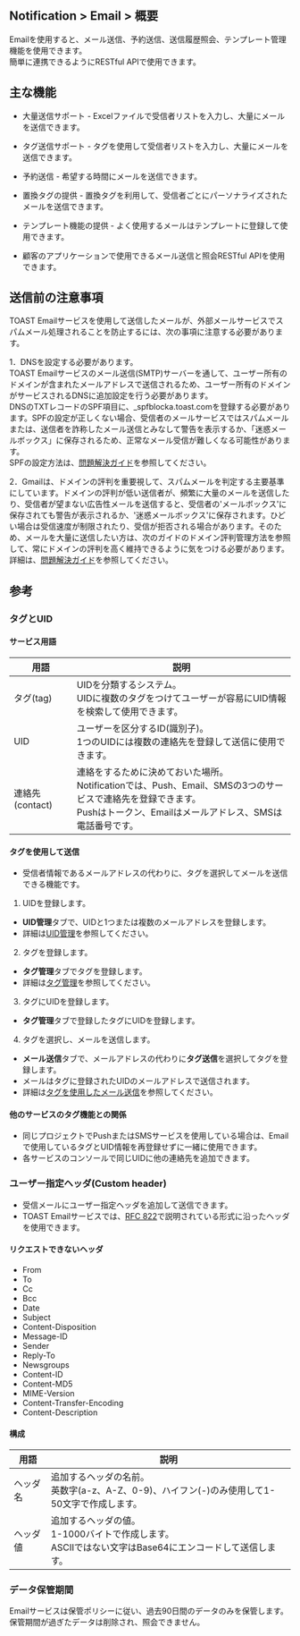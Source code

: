 ## Notification > Email > 概要

Emailを使用すると、メール送信、予約送信、送信履歴照会、テンプレート管理機能を使用できます。
<br>簡単に連携できるようにRESTful APIで使用できます。

## 主な機能

- 大量送信サポート
	\- Excelファイルで受信者リストを入力し、大量にメールを送信できます。
- タグ送信サポート
	\- タグを使用して受信者リストを入力し、大量にメールを送信できます。
- 予約送信
	\- 希望する時間にメールを送信できます。
- 置換タグの提供
	\- 置換タグを利用して、受信者ごとにパーソナライズされたメールを送信できます。
- テンプレート機能の提供
	\- よく使用するメールはテンプレートに登録して使用できます。

- 顧客のアプリケーションで使用できるメール送信と照会RESTful APIを使用できます。

## 送信前の注意事項
TOAST Emailサービスを使用して送信したメールが、外部メールサービスでスパムメール処理されることを防止するには、次の事項に注意する必要があります。

1．DNSを設定する必要があります。 <br/>
TOAST Emailサービスのメール送信(SMTP)サーバーを通して、ユーザー所有のドメインが含まれたメールアドレスで送信されるため、ユーザー所有のドメインがサービスされるDNSに追加設定を行う必要があります。<br/> DNSのTXTレコードのSPF項目に、_spfblocka.toast.comを登録する必要があります。SPFの設定が正しくない場合、受信者のメールサービスではスパムメールまたは、送信者を詐称したメール送信とみなして警告を表示するか、「迷惑メールボックス」に保存されるため、正常なメール受信が難しくなる可能性があります。<br>
SPFの設定方法は、[問題解決ガイド](./troubleshooting-guide/)を参照してください。

2．Gmailは、ドメインの評判を重要視して、スパムメールを判定する主要基準にしています。ドメインの評判が低い送信者が、頻繁に大量のメールを送信したり、受信者が望まない広告性メールを送信すると、受信者の'メールボックス'に保存されても警告が表示されるか、'迷惑メールボックス'に保存されます。ひどい場合は受信速度が制限されたり、受信が拒否される場合があります。そのため、メールを大量に送信したい方は、次のガイドのドメイン評判管理方法を参照して、常にドメインの評判を高く維持できるように気をつける必要があります。<br>
詳細は、[問題解決ガイド](./troubleshooting-guide/)を参照してください。

## 参考

### タグとUID

#### サービス用語
|用語|	説明|
|---|---|
|タグ(tag)|UIDを分類するシステム。<br>UIDに複数のタグをつけてユーザーが容易にUID情報を検索して使用できます。|
|UID|ユーザーを区分するID(識別子)。<br>1つのUIDには複数の連絡先を登録して送信に使用できます。 |
|連絡先(contact)|連絡をするために決めておいた場所。<br>Notificationでは、Push、Email、SMSの3つのサービスで連絡先を登録できます。 <br>Pushはトークン、Emailはメールアドレス、SMSは電話番号です。|

#### タグを使用して送信
* 受信者情報であるメールアドレスの代わりに、タグを選択してメールを送信できる機能です。

1. UIDを登録します。

* **UID管理**タブで、UIDと1つまたは複数のメールアドレスを登録します。
* 詳細は[UID管理](./console-guide/#uid)を参照してください。

2. タグを登録します。

* **タグ管理**タブでタグを登録します。
* 詳細は[タグ管理](./console-guide/#_11)を参照してください。

3. タグにUIDを登録します。

* **タグ管理**タブで登録したタグにUIDを登録します。

4. タグを選択し、メールを送信します。

* **メール送信**タブで、メールアドレスの代わりに**タグ送信**を選択してタグを登録します。
* メールはタグに登録されたUIDのメールアドレスで送信されます。
* 詳細は[タグを使用したメール送信](./console-guide/#_6)を参照してください。

#### 他のサービスのタグ機能との関係
* 同じプロジェクトでPushまたはSMSサービスを使用している場合は、Emailで使用しているタグとUID情報を再登録せずに一緒に使用できます。
* 各サービスのコンソールで同じUIDに他の連絡先を追加できます。

### ユーザー指定ヘッダ(Custom header)

* 受信メールにユーザー指定ヘッダを追加して送信できます。
* TOAST Emailサービスでは、[RFC 822](https://www.ietf.org/rfc/rfc0822.txt)で説明されている形式に沿ったヘッダを使用できます。

#### リクエストできないヘッダ

* From
* To
* Cc
* Bcc
* Date
* Subject
* Content-Disposition
* Message-ID
* Sender
* Reply-To
* Newsgroups
* Content-ID
* Content-MD5
* MIME-Version
* Content-Transfer-Encoding
* Content-Description

#### 構成

| 用語 | 説明 |
|---|---|
|ヘッダ名| 追加するヘッダの名前。<br>英数字(a-z、A-Z、0-9)、ハイフン(-)のみ使用して1-50文字で作成します。 |
|ヘッダ値| 追加するヘッダの値。 <br>1-1000バイトで作成します。<br>ASCIIではない文字はBase64にエンコードして送信します。 |

### データ保管期間
Emailサービスは保管ポリシーに従い、過去90日間のデータのみを保管します。
保管期間が過ぎたデータは削除され、照会できません。